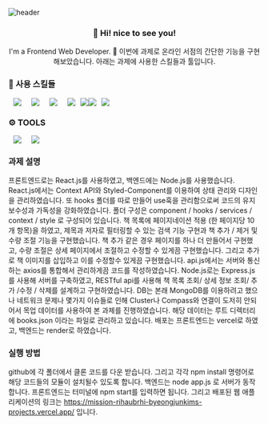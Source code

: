 ![header](https://capsule-render.vercel.app/api?type=waving&color=auto&height=300&section=header&text=ByeongjunKim&fontSize=90)
<h3 align="center"> 👋 Hi! nice to see you! </h3>
<p align="center">
I'm a Frontend Web Developer. 🌱
  이번에 과제로 온라인 서점의 간단한 기능을 구현해보았습니다.
  아래는 과제에 사용한 스킬들과 툴입니다.
</p>

### 💪 사용 스킬들
<div style= "display: flex">
  <img src ="https://img.shields.io/badge/-HTML5-orange?&style=for-the-badge&logo=HTML5&logoColor=white" style= "height: auto; margin-left: 10px; margin-right :    10px"/>
<img src ="https://img.shields.io/badge/-CSS3-9cf?&style=for-the-badge&logo=CSS3&logoColor=white" style= "height: auto; margin-left: 10px; margin-right : 10px"/>
<img src ="https://img.shields.io/badge/-JavaScript-F7DF1E?&style=for-the-badge&logo=JavaScript&logoColor=white" style= "height: auto; margin-left: 10px; margin-right : 10px"/>
<img src ="https://img.shields.io/badge/-React-61DAFB?&style=for-the-badge&logo=React&logoColor=white" style= "height: auto; margin-left: 10px; margin-right : 10px"/>
  <img src="https://img.shields.io/badge/node.js-339933?style=for-the-badge&logo=Node.js&logoColor=white">
  <img src="https://img.shields.io/badge/express-000000?style=for-the-badge&logo=express&logoColor=white">
 <img src ="https://img.shields.io/badge/-styled--components-ff96b4?&style=for-the-badge&logo=styled-components&logoColor=white" style= "height: auto; margin-left: 10px; margin-right : 10px"/> 
</div>

### ⚙️ TOOLS
<div style= "display: flex">
  <img src ="https://img.shields.io/badge/-Git-F05032?&style=for-the-badge&logo=Git&logoColor=white" style= "height: auto; margin-left: 10px; margin-right : 10px"/>
    <img src ="https://img.shields.io/badge/-Visual Studio Code-007ACC?&style=for-the-badge&logo=Visual Studio Code&logoColor=white" style= "height: auto; margin-left: 10px; margin-right : 10px"/>
</div>

### 과제 설명
프론트엔드로는 React.js를 사용하였고, 백엔드에는 Node.js를 사용했습니다.
React.js에서는 Context API와 Styled-Component를 이용하여 상태 관리와 디자인을 관리하였습니다.
또 hooks 폴더를 따로 만들어 use훅을 관리함으로써 코드의 유지보수성과 가독성을 강화하였습니다.
폴더 구성은 component / hooks / services / context / style  로 구성되어 있습니다.
책 목록에 페이지네이션 적용 (한 페이지당 10개 항목)을 하였고, 제목과 저자로 필터링할 수 있는 검색 기능 구현과 책 추가 / 제거 및 수량 조절 기능을 구현했습니다.
책 추가 같은 경우 페이지를 하나 더 만들어서 구현했고, 수량 조절은 상세 페이지에서 조절하고 수정할 수 있게끔 구현했습니다. 그리고 추가로 책 이미지를 삽입하고 이를 수정할수 있게끔 구현했습니다.
api.js에서는 서버와 통신하는 axios를 통합해서 관리하게끔 코드를 작성하였습니다.
Node.js로는 Express.js를 사용해 서버를 구축하였고, RESTful api를 사용해 책 목록 조회/ 상세 정보 조회/ 추가 /수정 / 삭제를 설계하고 구현하였습니다.
DB는 본래 MongoDB를 이용하려고 했으나 네트워크 문제나 몇가지 이슈들로 인해 Cluster나 Compass와 연결이 도저히 안되어서 목업 데이터를 사용하여 본 과제를 진행하였습니다.
해당 데이터는 루트 디렉터리에 books.json 이라는 파일로 관리하고 있습니다.
배포는 프론트엔드는 vercel로 하였고, 백엔드는 render로 하였습니다. 

### 실행 방법
github에 각 폴더에서 클론 코드를 다운 받습니다. 그리고 각각 npm install 명령어로 해당 코드들의 모듈이 설치될수 있도록 합니다. 
백엔드는 node app.js 로 서버가 동작합니다. 프론트엔드는 터미널에 npm start를 입력하면 됩니다.
그리고 배포된 웹 애플리케이션의 링크는 https://mission-rihaubrhi-byeongjunkims-projects.vercel.app/ 입니다.

